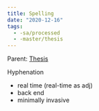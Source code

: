 ```yaml
---
title: Spelling
date: "2020-12-16"
tags:
  - -sa/processed
  - -master/thesis
---
```


Parent: [Thesis](Thesis.md)

Hyphenation

*   real time (real-time as adj)
*   back end
*   minimally invasive

